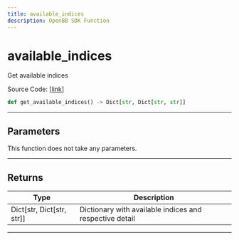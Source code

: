 ```yaml
---
title: available_indices
description: OpenBB SDK Function
---
```


# available_indices

Get available indices

Source Code: [[link](https://github.com/OpenBB-finance/OpenBBTerminal/tree/main/openbb_terminal/economy/yfinance_model.py#L660)]

```python
def get_available_indices() -> Dict[str, Dict[str, str]]
```
---
## Parameters

This function does not take any parameters.

---
## Returns

| Type | Description |
| ---- | ----------- |
| Dict[str, Dict[str, str]] | Dictionary with available indices and respective detail |

---
